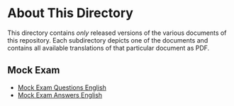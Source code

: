 # About This Directory

This directory contains _only_ released versions of the various documents of this repository. Each subdirectory depicts one of the documents and contains all available translations of that particular document as PDF.

## Mock Exam
- [Mock Exam Questions English](mock_exam/Mock-Exam-Questions-EN.pdf)
- [Mock Exam Answers English](mock_exam/Mock-Exam-Answers-EN.pdf)
